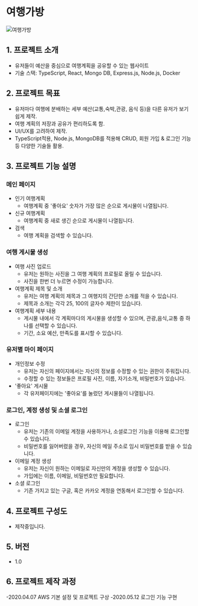 # 여행가방

![여행가방](https://user-images.githubusercontent.com/72291472/162385187-e2dd5609-5f8b-4897-9826-387f9ce8c5d1.png)

## 1. 프로젝트 소개

- 유저들이 예산을 중심으로 여행계획을 공유할 수 있는 웹사이트
- 기술 스택: TypeScript, React, Mongo DB, Express.js, Node.js, Docker

## 2. 프로젝트 목표

- 유저마다 여행에 분배하는 세부 예산(교통,숙박,관광, 음식 등)을 다른 유저가 보기 쉽게 제작.
- 여행 계획의 저장과 공유가 편리하도록 함.
- UI/UX를 고려하여 제작.
- TypeScript적용, Node.js, MongoDB를 적용해 CRUD, 회원 가입 & 로그인 기능 등 다양한 기술들 활용.

## 3. 프로젝트 기능 설명

### 메인 페이지

- 인기 여행계획
  - 여행계획 중 '좋아요' 숫자가 가장 많은 순으로 게시물이 나열됩니다.
- 신규 여행계획
  - 여행계획 중 새로 생긴 순으로 게시물이 나열됩니다.
- 검색
  - 여행 계획을 검색할 수 있습니다.

### 여행 게시물 생성

- 여행 사진 업로드
  - 유저는 원하는 사진을 그 여행 계획의 프로필로 올릴 수 있습니다.
  - 사진을 한번 더 누르면 수정이 가능합니다.
- 여행계획 제목 및 소개
  - 유저는 여행 계획의 제목과 그 여행지의 간단한 소개를 적을 수 있습니다.
  - 제목과 소개는 각각 25, 100의 글자수 제한이 있습니다.
- 여행계획 세부 내용
  - 게시물 내에서 각 계획마다의 게시물을 생성할 수 있으며, 관광,음식,교통 중 하나를 선택할 수 있습니다.
  - 기간, 소요 예산, 만족도를 표시할 수 있습니다.

### 유저별 마이 페이지

- 개인정보 수정
  - 유저는 자신의 페이지에서는 자신의 정보를 수정할 수 있는 권한이 주워집니다.
  - 수정할 수 있는 정보들은 프로필 사진, 이름, 자기소개, 비밀번호가 있습니다.
- '좋아요' 게시물
  - 각 유저페이지에는 '좋아요'를 눌렀던 게시물들이 나열됩니다.

### 로그인, 계정 생성 및 소셜 로그인

- 로그인
  - 유저는 기존의 이메일 계정을 사용하거나, 소셜로그인 기능을 이용해 로그인할 수 있습니다.
  - 비밀번호를 잃어버렸을 경우, 자신의 메일 주소로 임시 비밀번호를 받을 수 있습니다.
- 이메일 계정 생성
  - 유저는 자신이 원하는 이메일로 자신만의 계정을 생성할 수 있습니다.
  - 가입에는 이름, 이메일, 비밀번호만 필요합니다.
- 소셜 로그인
  - 기존 가지고 있는 구글, 혹은 카카오 계정을 연동해서 로그인할 수 있습니다.

## 4. 프로젝트 구성도

- 제작중입니다.

## 5. 버전

- 1.0

## 6. 프로젝트 제작 과정

-2020.04.07
AWS 기본 설정 및 프로젝트 구상
-2020.05.12
로그인 기능 구현
